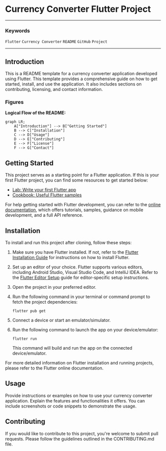 #  Currency Converter Flutter Project
---

### Keywords
`Flutter` `Currency Converter` `README` `GitHub` `Project`

---
## Introduction
This is a README template for a currency converter application developed using Flutter. This template provides a comprehensive guide on how to get started, install, and use the application. It also includes sections on contributing, licensing, and contact information.

### Figures
**Logical Flow of the README:**
~~~mermaid
graph LR;
    A["Introduction"] --> B["Getting Started"]
    B --> C["Installation"]
    C --> D["Usage"]
    D --> E["Contributing"]
    E --> F["License"]
    F --> G["Contact"]
~~~

## Getting Started
This project serves as a starting point for a Flutter application. If this is your first Flutter project, you can find some resources to get started below:

- [Lab: Write your first Flutter app](https://flutter.dev/docs/get-started/codelab)
- [Cookbook: Useful Flutter samples](https://flutter.dev/docs/cookbook)

For help getting started with Flutter development, you can refer to the [online documentation](https://flutter.dev/docs/), which offers tutorials, samples, guidance on mobile development, and a full API reference.

## Installation
To install and run this project after cloning, follow these steps:

1. Make sure you have Flutter installed. If not, refer to the [Flutter Installation Guide](https://flutter.dev/docs/get-started/install) for instructions on how to install Flutter.

2. Set up an editor of your choice. Flutter supports various editors, including Android Studio, Visual Studio Code, and IntelliJ IDEA. Refer to the [Flutter Editor Setup](https://flutter.dev/docs/get-started/editor) guide for editor-specific setup instructions.

3. Open the project in your preferred editor.

4. Run the following command in your terminal or command prompt to fetch the project dependencies:
   ```
   flutter pub get
   ```

5. Connect a device or start an emulator/simulator.

6. Run the following command to launch the app on your device/emulator:
   ```
   flutter run
   ```

   This command will build and run the app on the connected device/emulator.

For more detailed information on Flutter installation and running projects, please refer to the Flutter online documentation.

## Usage
Provide instructions or examples on how to use your currency converter application. Explain the features and functionalities it offers. You can include screenshots or code snippets to demonstrate the usage.

## Contributing
If you would like to contribute to this project, you're welcome to submit pull requests. Please follow the guidelines outlined in the CONTRIBUTING.md file.


